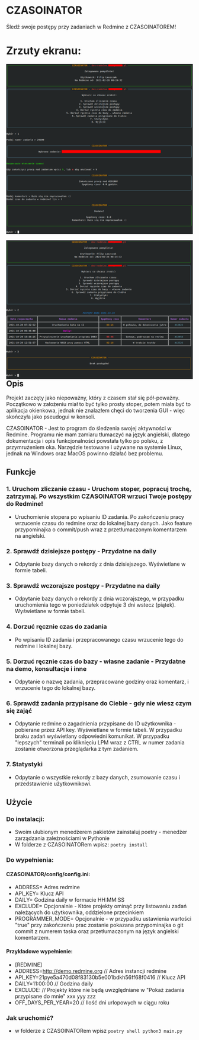 # CZASOINATOR

Śledź swoje postępy przy zadaniach w Redmine z CZASOINATOREM!

# Zrzuty ekranu:
<img align="left" title="W sumie całkiem fajne to wyszło" src="https://raw.githubusercontent.com/EXCV31/CZASOINATOR/main/screenshot.png" />
⠀
⠀
<img align="left" title="W sumie całkiem fajne to wyszło" src="https://raw.githubusercontent.com/EXCV31/CZASOINATOR/main/screenshot2.png" />

## Opis
Projekt zaczęty jako niepoważny, który z czasem stał się pół-poważny. Początkowo w założeniu miał to być tylko prosty stoper, 
potem miała być to aplikacja okienkowa, jednak nie znalazłem chęci do tworzenia GUI - więc skończyła jako pseudogui w konsoli.

CZASOINATOR - Jest to program do śledzenia swojej aktywności w Redmine. Programu nie mam zamiaru tłumaczyć na język angielski, 
dlatego dokumentacja i opis funkcjonalności powstała tylko po polsku, z przymrużeniem oka. Narzędzie testowane i używane na systemie Linux, jednak na Windows oraz MacOS powinno działać bez problemu.

## Funkcje

### 1. Uruchom zliczanie czasu - Uruchom stoper, popracuj trochę, zatrzymaj. Po wszystkim CZASOINATOR wrzuci Twoje postępy do Redmine!

* Uruchomienie stopera po wpisaniu ID zadania. Po zakończeniu pracy wrzucenie czasu do redmine oraz do lokalnej bazy danych. Jako feature przypominajka o commit/push wraz z przetłumaczonym komentarzem na angielski.

### 2. Sprawdź dzisiejsze postępy - Przydatne na daily

* Odpytanie bazy danych o rekordy z dnia dzisiejszego. Wyświetlane w formie tabeli.

### 3. Sprawdź wczorajsze postępy - Przydatne na daily

* Odpytanie bazy danych o rekordy z dnia wczorajszego, w przypadku uruchomienia tego w poniedziałek odpytuje 3 dni wstecz (piątek). Wyświetlane w formie tabeli.

### 4. Dorzuć ręcznie czas do zadania 

* Po wpisaniu ID zadania i przepracowanego czasu wrzucenie tego do redmine i lokalnej bazy.

### 5. Dorzuć ręcznie czas do bazy - własne zadanie - Przydatne na demo, konsultacje i inne

* Odpytanie o nazwę zadania, przepracowane godziny oraz komentarz, i wrzucenie tego do lokalnej bazy.

### 6. Sprawdź zadania przypisane do Ciebie - gdy nie wiesz czym się zająć

* Odpytanie redmine o zagadnienia przypisane do ID użytkownika - pobierane przez API key. Wyświetlane w formie tabeli. W przypadku braku zadań wyświetlany odpowiedni komunikat. W przypadku "lepszych" terminali po kliknięciu LPM wraz z CTRL w numer zadania zostanie otworzona przeglądarka z tym zadaniem.

### 7. Statystyki

* Odpytanie o wszystkie rekordy z bazy danych, zsumowanie czasu i przedstawienie użytkownikowi.


## Użycie

### Do instalacji:
* Swoim ulubionym menedżerem pakietów zainstaluj poetry - menedżer zarządzania zależnościami w Pythonie
* W folderze z CZASOINATORem wpisz: `poetry install`

### Do wypełnienia:

#### CZASOINATOR/config/config.ini:
* ADDRESS= Adres redmine
* API_KEY= Klucz API
* DAILY= Godzina daily w formacie HH:MM:SS
* EXCLUDE= Opcjonalnie - Które projekty ominąć przy listowaniu zadań należących do użytkownika, oddzielone przecinkiem
* PROGRAMMER_MODE= Opcjonalnie - w przypadku ustawienia wartości "true" przy zakończeniu prac zostanie pokazana przypominajka o git commit z numerem taska oraz przetłumaczonym na język angielski komentarzem.

#### Przykładowe wypełnienie:
* [REDMINE]
* ADDRESS=http://demo.redmine.org // Adres instancji redmine
* API_KEY=21pye5a470d08f83130b5e001bdkh56ff68f0416 // Klucz API
* DAILY=11:00:00 // Godzina daily
* EXCLUDE: // Projekty które nie będą uwzględniane w "Pokaż zadania przypisane do mnie"
    xxx
    yyy
    zzz
* OFF_DAYS_PER_YEAR=20 // Ilość dni urlopowych w ciągu roku


### Jak uruchomić?
* w folderze z CZASOINATORem wpisz `poetry shell python3 main.py`
